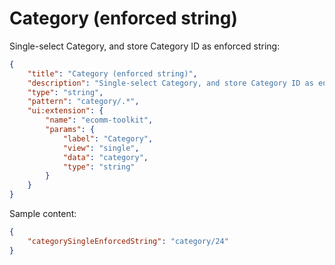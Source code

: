 # Category (enforced string)

Single-select Category, and store Category ID as enforced string:

```json
{
	"title": "Category (enforced string)",
	"description": "Single-select Category, and store Category ID as enforced string",
	"type": "string",
	"pattern": "category/.*",
	"ui:extension": {
		"name": "ecomm-toolkit",
		"params": {
			"label": "Category",
			"view": "single",
			"data": "category",
			"type": "string"
		}
	}
}
```

Sample content:

```json
{
	"categorySingleEnforcedString": "category/24"
}
```
